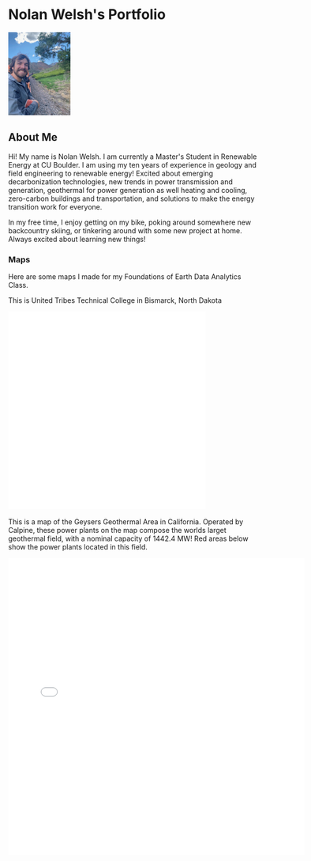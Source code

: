 # Nolan Welsh's Portfolio

<img
src="/img/thumbnail_IMG_3783.jpg"
alt="A Profile Picture of Me on a Train" 
width="25%" />

## About Me
Hi! My name is Nolan Welsh.  I am currently a Master's Student in Renewable Energy at CU Boulder. I am using my ten years of experience in geology and field engineering to renewable energy! Excited about emerging decarbonization technologies, new trends in power transmission and generation, geothermal for power generation as well heating and cooling, zero-carbon buildings and transportation, and solutions to make the energy transition work for everyone.

In my free time, I enjoy getting on my bike, poking around somewhere new backcountry skiing, or tinkering around with some new project at home. Always excited about learning new things!

### Maps 
Here are some maps I made for my Foundations of Earth Data Analytics Class.

This is United Tribes Technical College in  Bismarck, North Dakota 

<embed type="text/html" 
src="/map/uttc.html" 
width="400" 
height="400">

This is a map of the Geysers Geothermal Area in California.  Operated by Calpine, these power plants on the map compose the worlds larget geothermal field, with a nominal capacity of 1442.4 MW!
Red areas below show the power plants located in this field. 

<embed type="text/html" 
src="/map/the_geysers.html" 
width="600" 
height="600">
